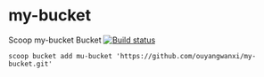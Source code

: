 # my-bucket

Scoop my-bucket Bucket 
[![Build status](https://ci.appveyor.com/api/projects/status/d4j3i9plfgbs66sv/branch/master?svg=true)](https://ci.appveyor.com/project/ouyangwanxi/my-bucket/branch/master)

`scoop bucket add mu-bucket 'https://github.com/ouyangwanxi/my-bucket.git'`
